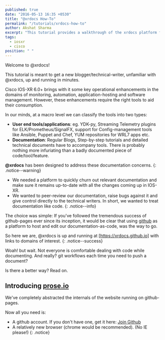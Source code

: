 ```yaml
---
published: true
date: "2016-05-13 16:35 +0530"
title: "@xrdocs How-To"
permalink: "/tutorials/xrdocs-how-to"
author: Akshat Sharma
excerpt: "This tutorial provides a walkthrough of the xrdocs platform for blogging, and creating tutorials and techdocs"
tags: 
  - iosxr
  - cisco
position: " "
---
```


Welcome to @xrdocs!

This tutorial is meant to get a new blogger/technical-writer, unfamiliar with @xrdocs, up and running in minutes.

Cisco IOS-XR 6.0+ brings with it some key operational enhancements in the domains of monitoring, automation, application-hosting and software management. However, these enhancements require the right tools to aid their consumption. 

In our minds, at a macro level we can classify the tools into two types:

* **User end tools/applications**:  eg. YDK-py, Streaming Telemetry plugins for ELK/Prometheus/SignalFX, support for Config-management tools like Ansible, Puppet and Chef, YUM repositories for WRL7 apps etc.
* **Documentation**: Regular Blogs, Step-by-step tutorials and detailed technical documents have to accompany tools. There is probably nothing more infuriating than a badly documented piece of code/tool/feature.
  
  
  
**@xrdocs** has been designed to address these documentation concerns. 
{: .notice--warning}


>
*   We needed a platform to quickly churn out relevant documentation and make sure it remains up-to-date with all the changes coming up in IOS-XR. 
*   We wanted to peer-review our documentation, raise bugs against it and give control directly to the technical writers. In short, we wanted to treat documentation like code.
{: .notice--info}




The choice was simple: If you've followed the tremendous success of github-pages ever since its inception, it would be clear that using [github](https://github.com) as a platform to host and edit our documentation-as-code, was the way to go.

So here we are, @xrdocs is up and running at [https://xrdocs.github.io] with links to domains of interest.
{: .notice--success}


Woah! but wait. Not everyone is comfortable dealing with code while documenting. And really? git workflows each time you need to push a document?

Is there a better way? Read on.


## Introducing [prose.io](http://prose.io)

We've completely abstracted the internals of the website running on github-pages.

> 
Now all you need is:
*   A github account. If you don't have one, get it here: [Join Github](https://github.com/join)
*   A relatively new browser (chrome would be recommended). (No IE please!)
{: .notice}









